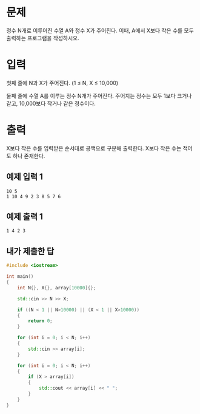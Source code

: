 문제
============
정수 N개로 이루어진 수열 A와 정수 X가 주어진다. 이때, A에서 X보다 작은 수를 모두 출력하는 프로그램을 작성하시오.

입력
================
첫째 줄에 N과 X가 주어진다. (1 ≤ N, X ≤ 10,000)

둘째 줄에 수열 A를 이루는 정수 N개가 주어진다. 주어지는 정수는 모두 1보다 크거나 같고, 10,000보다 작거나 같은 정수이다.

출력
==============
X보다 작은 수를 입력받은 순서대로 공백으로 구분해 출력한다. X보다 작은 수는 적어도 하나 존재한다.

예제 입력 1 
-------------

```
10 5
1 10 4 9 2 3 8 5 7 6
```

예제 출력 1 
--------

```
1 4 2 3
```

내가 제출한 답
----------------

```cpp
#include <iostream>

int main()
{
	int N{}, X{}, array[10000]{};

	std::cin >> N >> X;

	if ((N < 1 || N>10000) || (X < 1 || X>10000))
	{
		return 0;
	}

	for (int i = 0; i < N; i++)
	{
		std::cin >> array[i];
	}

	for (int i = 0; i < N; i++)
	{
		if (X > array[i])
		{
			std::cout << array[i] << " ";
		}
	}
}
```
